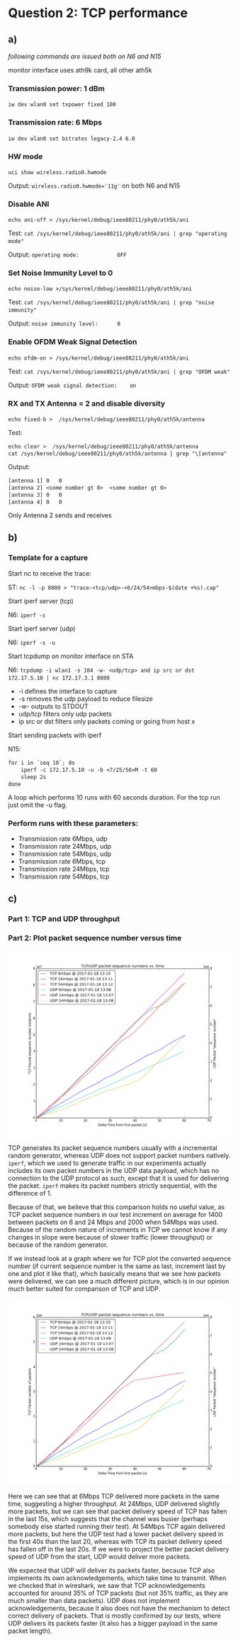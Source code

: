 # Question 2: TCP performance

## a)

*following commands are issued both on N6 and N15*

monitor interface uses ath9k card, all other ath5k

### Transmission power: 1 dBm

`iw dev wlan0 set txpower fixed 100`

### Transmission rate: 6 Mbps

`iw dev wlan0 set bitrates legacy-2.4 6.0`

### HW mode

`uci show wireless.radio0.hwmode`

Output: `wireless.radio0.hwmode='11g'` on both N6 and N15

### Disable ANI

`echo ani-off > /sys/kernel/debug/ieee80211/phy0/ath5k/ani`

Test:
`cat /sys/kernel/debug/ieee80211/phy0/ath5k/ani | grep "operating mode"`

Output: `operating mode:			OFF`


### Set Noise Immunity Level to 0

`echo noise-low >/sys/kernel/debug/ieee80211/phy0/ath5k/ani`

Test:
`cat /sys/kernel/debug/ieee80211/phy0/ath5k/ani | grep "noise immunity"`

Output: `noise immunity level:		0`

### Enable OFDM Weak Signal Detection

`echo ofdm-on > /sys/kernel/debug/ieee80211/phy0/ath5k/ani`

Test:
`cat /sys/kernel/debug/ieee80211/phy0/ath5k/ani | grep "OFDM weak"`

Output:
`OFDM weak signal detection:	on`

### RX and TX Antenna = 2 and disable diversity

`echo fixed-b >  /sys/kernel/debug/ieee80211/phy0/ath5k/antenna`

Test:

```
echo clear >  /sys/kernel/debug/ieee80211/phy0/ath5k/antenna
cat /sys/kernel/debug/ieee80211/phy0/ath5k/antenna | grep "\[antenna"
```

Output:

```
[antenna 1]	0	0
[antenna 2]	<some number gt 0>	<some number gt 0>
[antenna 3]	0	0
[antenna 4]	0	0
```

Only Antenna 2 sends and receives

## b)

### Template for a capture

Start nc to receive the trace:

ST: `nc ‐l ‐p 8080 > "trace-<tcp/udp>‐<6/24/54>mbps‐$(date +%s).cap"`

Start iperf server (tcp)

N6: `iperf -s`

Start iperf server (udp)

N6: `iperf -s -u`

Start tcpdump on monitor interface on STA

N6: `tcpdump -i wlan1 -s 104 -w- <udp/tcp> and ip src or dst 172.17.5.10 | nc 172.17.3.1 8080`

* -i defines the interface to capture
* -s removes the udp payload to reduce filesize
* -w- outputs to STDOUT
* udp/tcp filters only udp packets
* ip src or dst filters only packets coming or going from host x


Start sending packets with iperf

N15: 

```
for i in `seq 10`; do
	iperf ‐c 172.17.5.10 ‐u ‐b <7/25/56>M ‐t 60
	sleep 2s
done
```
A loop which performs 10 runs with 60 seconds duration. For the 
tcp run just omit the -u flag.

### Perform runs with these parameters:

*  Transmission rate 6Mbps, udp
*  Transmission rate 24Mbps, udp
*  Transmission rate 54Mbps, udp
*  Transmission rate 6Mbps, tcp
*  Transmission rate 24Mbps, tcp
*  Transmission rate 54Mbps, tcp

## c)

### Part 1: TCP and UDP throughput


### Part 2: Plot packet sequence number versus time

![](q2/tcp_udp_seqnums.png) 

TCP generates its packet sequence numbers usually with a incremental random generator, whereas UDP does not support packet numbers natively. `iperf`, which we used to generate traffic in our experiments actually includes its own packet numbers in the UDP data payload, which has no connection to the UDP protocol as such, except that it is used for delivering the packet. `iperf` makes its packet numbers strictly sequential, with the difference of 1.

Because of that, we believe that this comparison holds no useful value, as TCP packet sequence numbers in our test increment on average for 1400 between packets on 6 and 24 Mbps and 2000 when 54Mbps was used. Because of the random nature of increments in TCP we cannot know if any changes in slope were because of slower traffic (lower throughput) or because of the random generator.

If we instead look at a graph where we for TCP plot the converted sequence number (if current sequence number is the same as last, increment last by one and plot it like that), which basically means that we see how packets were delivered, we can see a much different picture, which is in our opinion much better suited for comparison of TCP and UDP.

![](q2/tcp_udp_packetnums.png) 

Here we can see that at 6Mbps TCP delivered more packets in the same time, suggesting a higher throughput. At 24Mbps, UDP delivered slightly more packets, but we can see that packet delivery speed of TCP has fallen in the last 15s, which suggests that the channel was busier (perhaps somebody else started running their test). At 54Mbps TCP again delivered more packets, but here the UDP test had a lower packet delivery speed in the first 40s than the last 20, whereas with TCP its packet delivery speed has fallen off in the last 20s. If we were to project the better packet delivery speed of UDP from the start, UDP would deliver more packets.

We expected that UDP will deliver its packets faster, because TCP also implements its own acknowledgements, which take time to transmit. When we checked that in wireshark, we saw that TCP acknowledgements accounted for around 35% of TCP packets (but not 35% traffic, as they are much smaller than data packets). UDP does not implement acknowledgements, because it also does not have the mechanism to detect correct delivery of packets. That is mostly confirmed by our tests, where UDP delivers its packets faster (it also has a bigger payload in the same packet length). 


